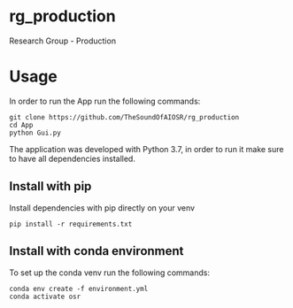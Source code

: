 # rg_production
Research Group - Production

# Usage

In order to run the App run the following commands:

    git clone https://github.com/TheSoundOfAIOSR/rg_production
    cd App
    python Gui.py

The application was developed with Python 3.7, in order to run it make sure to have all dependencies installed.

## Install with pip
Install dependencies with pip directly on your venv

    pip install -r requirements.txt

## Install with conda environment

To set up the conda venv run the following commands:

    conda env create -f environment.yml
    conda activate osr

